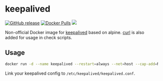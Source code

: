 # keepalived

[![GitHub release](https://img.shields.io/github/release/knoppiks/docker-keepalived.svg)](https://github.com/knoppiks/docker-keepalived/releases/latest)
[![Docker Pulls](https://img.shields.io/docker/pulls/knoppiks/keepalived.svg)](https://hub.docker.com/r/knoppiks/keepalived/)
[![](https://images.microbadger.com/badges/image/knoppiks/keepalived.svg)](https://microbadger.com/images/knoppiks/keepalived "Get your own image badge on microbadger.com")

Non-official Docker image for [keepalived][1] based on alpine. [curl][2] is also added for usage in check scripts.

## Usage

```bash
docker run -d --name keepalived --restart=always --net=host --cap-add=NET_ADMIN knoppiks/keepalived
```

Link your keepalived config to `/etc/keepalived/keepalived.conf`.

[1]: https://www.keepalived.org/
[2]: https://curl.haxx.se/
